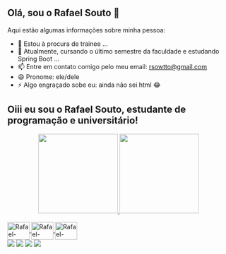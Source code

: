## Olá, sou o Rafael Souto 👋

Aqui estão algumas informações sobre minha pessoa:

- 🔭 Estou à procura de trainee ...
- 🌱 Atualmente, cursando o último semestre da faculdade e estudando Spring Boot ...
- 📫 Entre em contato comigo pelo meu email: rsowtto@gmail.com
- 😄 Pronome: ele/dele
- ⚡ Algo engraçado sobe eu: ainda não sei html 😂

## Oiii eu sou o Rafael Souto, estudante de programação e universitário!
<div align="center">
  <a href="https://github.com/Rafael-a11y">
  <img height="180em" src="https://github-readme-stats.vercel.app/api?username=Rafael-a11y&show_icons=true&theme=dracula&include_all_commits=true&count_private=true"/>
  <img height="180em" src="https://github-readme-stats.vercel.app/api/top-langs/?username=Rafael-a11y&layout=compact&langs_count=7&theme=dracula"/>
</div>
<div style="display: inline_block"><br>
  <img align="center" alt="Rafael-Java" height="40" width="50" src="https://cdn.jsdelivr.net/gh/devicons/devicon/icons/java/java-original-wordmark.svg">
  <img align="center" alt="Rafael-Workbench" height="40" width="50" src="https://cdn.jsdelivr.net/gh/devicons/devicon/icons/mysql/mysql-original-wordmark.svg">
  <img align="center" alt="Rafael-Spring" height="40" width="50" src="https://cdn.jsdelivr.net/gh/devicons/devicon/icons/spring/spring-plain.svg" />    
</div>

<div>
  <a href="https://www.instagram.com/_rafasouto_/" target="_blank"><img src="https://img.shields.io/badge/-Instagram-%23E4405F?style=for-the-badge&logo=instagram&logoColor=white" target="_blank"></a>
 <a href="https://discord.com/channels/@me" target="_blank"><img src="https://img.shields.io/badge/Discord-7289DA?style=for-the-badge&logo=discord&logoColor=white" target="_blank"></a> 
  <a href = "mailto:rsowtto@gmail.com"><img src="https://img.shields.io/badge/-Gmail-%23333?style=for-the-badge&logo=gmail&logoColor=white" target="_blank"></a>
  <a href="https://www.linkedin.com/in/rafael-souto-da-silva-920335211/" target="_blank"><img src="https://img.shields.io/badge/-LinkedIn-%230077B5?style=for-the-badge&logo=linkedin&logoColor=white" target="_blank"></a> 
</div>
